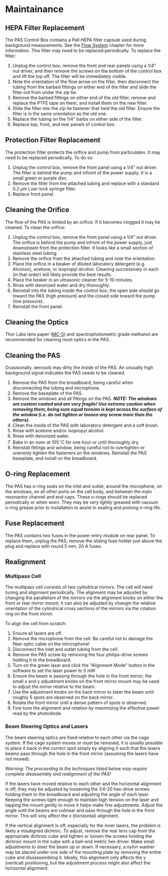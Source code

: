 # Maintainance

## HEPA Filter Replacement
The PAS Control Box contains a Pall HEPA filter capsule used during background measurements.  See the [Flow System](file://localhost/Users/al/Dropbox/manual_MultiPAS/_book/flow-system.html) chapter for more information.  This filter may need to be replaced periodically. To replace the filter:

1. Unplug the control box, remove the front and rear panels using a 1/4" nut driver, and then remove the screws on the bottom of the control box and lift the top off.  The filter will be immediately visible.
1.  Note the orientation of the flow arrow on the filter, then disconnect the tubing from the barbed fittings on either end of the filter and slide the filter out from under the zip tie.
1.  Remove the barbed fittings on either end of the old filter, remove and replace the PTFE tape on them, and install them on the new filter.
1.  Slide the filter into the zip tie fastener that held the old filter.  Ensure the filter is in the same orientation as the old one.
1.  Replace the tubing on the 1/4" barbs on either side of the filter.
1.  Replace top, front, and rear panels of control box.

## Protection Filter Replacement
The protection filter protects the orifice and pump from particulates.  It may need to be replaced periodically.  To do so:

1. Unplug the control box, remove the front panel using a 1/4" nut driver.
The filter is behind the pump and infront of the power supply.  It is a small green or purple disc.
1. Remove the filter from the attached tubing and replace with a standard 0.2 $\mu$m Luer-lock syringe filter.
1. Replace front panel.

## Cleaning the Orifice
The flow of the PAS is limited by an orifice.  If it becomes clogged it may be cleaned.  To clean the orifice:

1. Unplug the control box, remove the front panel using a 1/4" nut driver.
The orifice is behind the pump and infront of the power supply, just downstream from the protection filter.  It looks like a small section of stainless steel tubing.
1. Remove the orifice from the attached tubing and note the orientation.
1. Place the orifice in a beaker of diluted laboratory detergent (e.g. Alconox), acetone, or isopropyl alcohol.  Cleaning successively in each (in that order) will likely provide the best results.
1.  Place the beaker in an ultrasonic cleaner for 5-10 minutes.
1.  Rinse with deionized water and dry thoroughly.
1.  Reinstall into the tubing inside the control box; the open side should go toward the PAS (high pressure) and the closed side toward the pump (low pressure).
1.  Reinstall the front panel.

## Cleaning the Optics
Thor Labs lens paper ([MC-5](https://www.thorlabs.com/thorproduct.cfm?partnumber=MC-5)) and spectrophotometric grade methanol are recommended for cleaning most optics in the PAS.

## Cleaning the PAS
Ocassionally, aerosols may dirty the inside of the PAS.  An unusally high background signal indicates the PAS needs to be cleaned.

1. Remove the PAS from the breadboard, being careful when disconnecting the tubing and microphone.
1. Remove the baseplate of the PAS.
1. Remove the windows and all fittings on the PAS.  ***NOTE: The windows are custom coated and are very fragile! Use extreme caution when removing them, being sure equal tension is kept across the surface of the window (i.e. do not tighten or loosen any screw more than the others).***
1.  Clean the inside of the PAS with laboratory detergent and a soft brush.
1.  Rinse with acetone and/or isopropyl alcohol.
1.  Rinse with deionized water.
1.  Bake in an oven at 105$^{\circ}$C for one hour or until thoroughly dry.
1.  Reinstall fittings and window, being careful not to overtighten or unevenly tighten the fasteners on the windows.  Reinstall the PAS baseplate, and install on the breadboard.

## O-ring Replacement

The PAS has o-ring seals on the inlet and outlet, around the microphone, on the windows, on all other ports on the cell body, and between the main resonantor channel and end caps.  These o-rings should be replaced periodically or when worn.  They may be *very lightly* greased with vacuum o-ring grease prior to installation to assist in sealing and prolong o-ring life.

## Fuse Replacement
The PAS contains two fuses in the power entry module on rear panel.  To replace them, unplug the PAS, remove the sliding fuse holder just above the plug and replace with round 5 mm, 20 A fuses.

## Realignment


### Multipass Cell

The multipass cell consists of two cylindrical mirrors.  The cell will need tuning and alignment periodically.  The alignment may be adjusted by changing the parallelism of the mirrors via the alignment knobs on either the front or rear mirror mount; it can also be adjusted by changin the relative orientation of the cylindrical cross sections of the mirrors via the rotation ring on the front mirror.

To align the cell from scratch:

1. Ensure all lasers are off.
1. Remove the microphone from the cell.   Be careful not to damage the fiber optic cable on the mircrophone!
1. Disconnect the inlet and outlet tubing from the cell.
1. Remove the PAS screw by removing the four philips-drive screws holding it to the breadboard.
1. Turn on the green laser and click the "Alignment Mode" button in the software to set the laser power to 5 mW
1. Ensure the beam is passing through the hole in the front mirror; the small x and y adjustment knobs on the front mirror mount may be used to adjust the mirror relative to the beam.
1. Use the adjustment knobs on the back mirror to steer the beam until roughly 5 spots are observed on the back mirror.
1. Rotate the front mirror until a dense pattern of spots is observed.
1. Fine tune the alignment and rotation by maximizing the effective power read by the photodiode.

### Beam Steering Optics and Lasers

The beam steering optics are fixed relative to each other via the cage system.  If the cage system moves or must be removed, it is usually possible to place it back in the correct spot simply by aligning it such that the lasers beams pass through the hole in the front mirror (assuming the lasers have not moved).

*Warning: The proceeding to the techniques listed below may require complete disassembly and realignment of the PAS!*

If the lasers have moved relative to each other and the horizontal alignment is off, they may be adjusted by loosening the 1/4-20 hex-drive screws holding them to the breadboard and adjusting the angle of each laser.  Keeping the screws tight enough to maintain high tension on the laser and tapping the mount gently to move it helps make fine adjustments.  Adjust the angle until the beams are colinear and pass through the hole in the front mirror.  This will only affect the x (horizontal) alignment.

If the vertical alignment is off, especially for the inner lasers, the problem is likely a misaligned dichroic.  To adjust, remove the rear lens cap from the appropriate dichroic cube and tighten or loosen the screws holding the dichroic mount in the cube with a ball-end metric hex driver. Make small adjustments to steer the beam up or down.  If necessary, a nylon washer may be placed under one side of the mounting plate by removing the entire cube and dissassembling it.  Ideally, this alignment only affects the y (vertical) positioning, but the adjustment process might also affect the horizontal alignment.